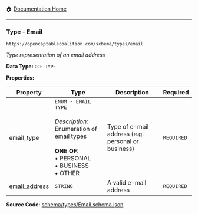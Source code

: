 :house: [Documentation Home](/README.md)

---

### Type - Email

`https://opencaptablecoalition.com/schema/types/email`

_Type representation of an email address_

**Data Type:** `OCF TYPE`

**Properties:**

| Property      | Type                                                                                                                                                      | Description                                        | Required   |
| ------------- | --------------------------------------------------------------------------------------------------------------------------------------------------------- | -------------------------------------------------- | ---------- |
| email_type    | `ENUM - EMAIL TYPE`</br></br>_Description:_ Enumeration of email types</br></br>**ONE OF:**</br>&bull; PERSONAL</br>&bull; BUSINESS</br>&bull; OTHER</br> | Type of e-mail address (e.g. personal or business) | `REQUIRED` |
| email_address | `STRING`                                                                                                                                                  | A valid e-mail address                             | `REQUIRED` |

**Source Code:** [schema/types/Email.schema.json](/schema/types/Email.schema.json)
